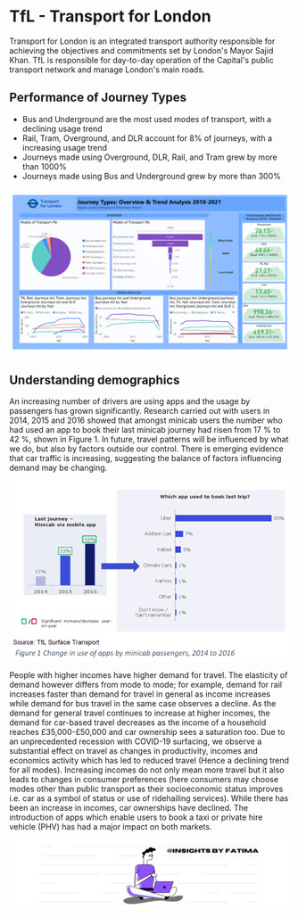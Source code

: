 # TfL - Transport for London
Transport for London is an integrated transport authority responsible for achieving the objectives and commitments set by London's Mayor Sajid Khan. TfL is responsible for day-to-day operation of the Capital's public transport network and manage London's main roads.

## Performance of Journey Types
- Bus and Underground are the most used modes of transport, with a declining usage trend
- Rail, Tram, Overground, and DLR account for 8% of journeys, with a increasing usage trend
- Journeys made using Overground, DLR, Rail, and Tram grew by more than 1000%
- Journeys made using Bus and Underground grew by more than 300%

![](viz/TfL-Overview_and_Trend_Analysis.png)

## Understanding demographics
An increasing number of drivers are using apps and the usage by passengers has grown significantly. Research carried out with users in 2014, 2015 and 2016 showed that amongst minicab users the number who had used an app to book their last minicab journey had risen from 17 % to 42 %, shown in Figure 1. In future, travel patterns will be influenced by what we do, but also by factors outside our control. There is emerging evidence that car traffic is increasing, suggesting the balance of factors influencing demand may be changing.

![](viz/effectsofrec.png)

People with higher incomes have higher demand for travel. The elasticity of demand however differs from mode to mode; for example, demand for rail increases faster than demand for travel in general as income increases while demand for bus travel in the same case observes a decline. As the demand for general travel continues to increase at higher incomes, the demand for car-based travel decreases as the income of a household reaches £35,000-£50,000 and car ownership sees a saturation too. Due to an unprecedented recession with COVID-19 surfacing, we observe a substantial effect on travel as changes in productivity, incomes and economics activity which has led to reduced travel (Hence a declining trend for all modes). Increasing incomes do not only mean more travel but it also leads to changes in consumer preferences (here consumers may choose modes other than public transport as their socioeconomic status improves i.e. car as a symbol of status or use of ridehailing services). While there has been an increase in incomes, car ownerships have declined. The introduction of apps which enable users to book a taxi or private hire vehicle (PHV) has had a major impact on both markets. 

![](viz/mybanner.png)
